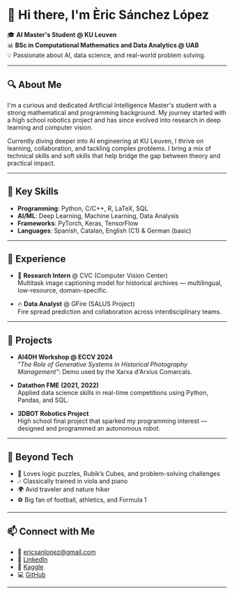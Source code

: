 # 👋 Hi there, I'm Èric Sánchez López

🎓 **AI Master's Student @ KU Leuven**  
📊 **BSc in Computational Mathematics and Data Analytics @ UAB**  
💡 Passionate about AI, data science, and real-world problem solving.

---

## 🔍 About Me

I'm a curious and dedicated Artificial Intelligence Master's student with a strong mathematical and programming background. My journey started with a high school robotics project and has since evolved into research in deep learning and computer vision.

Currently diving deeper into AI engineering at KU Leuven, I thrive on learning, collaboration, and tackling complex problems. I bring a mix of technical skills and soft skills that help bridge the gap between theory and practical impact.

---

## 🧠 Key Skills

- **Programming**: Python, C/C++, R, LaTeX, SQL
- **AI/ML**: Deep Learning, Machine Learning, Data Analysis  
- **Frameworks**: PyTorch, Keras, TensorFlow
- **Languages**: Spanish, Catalan, English (C1) & German (basic)

---

## 💼 Experience

- 🔬 **Research Intern** @ CVC (Computer Vision Center)  
  Multitask image captioning model for historical archives — multilingual, low-resource, domain-specific.

- 🔥 **Data Analyst** @ GFire (SALUS Project)  
  Fire spread prediction and collaboration across interdisciplinary teams.

---

## 🧪 Projects

- **AI4DH Workshop @ ECCV 2024**  
  _"The Role of Generative Systems in Historical Photography Management"_: Demo used by the Xarxa d'Arxius Comarcals.

- **Datathon FME (2021, 2022)**  
  Applied data science skills in real-time competitions using Python, Pandas, and SQL.

- **3DBOT Robotics Project**  
  High school final project that sparked my programming interest — designed and programmed an autonomous robot.

---

## 🎻 Beyond Tech

- 🧩 Loves logic puzzles, Rubik’s Cubes, and problem-solving challenges  
- 🎶 Classically trained in viola and piano  
- 🌍 Avid traveler and nature hiker  
- ⚽ Big fan of football, athletics, and Formula 1

---

## 📫 Connect with Me

- 📧 [ericsanlopez@gmail.com](mailto:ericsanlopez@gmail.com)  
- 💼 [LinkedIn](https://www.linkedin.com/in/ericsanlopez/)  
- 🧠 [Kaggle](https://www.kaggle.com/ericsanchezlopez)  
- 💻 [GitHub](https://github.com/EricSanLopez)

---


<!--
**EricSanLopez/EricSanLopez** is a ✨ _special_ ✨ repository because its `README.md` (this file) appears on your GitHub profile.

Here are some ideas to get you started:

- 🔭 I’m currently working on ...
- 🌱 I’m currently learning ...
- 👯 I’m looking to collaborate on ...
- 🤔 I’m looking for help with ...
- 💬 Ask me about ...
- 📫 How to reach me: ...
- 😄 Pronouns: ...
- ⚡ Fun fact: ...
-->
